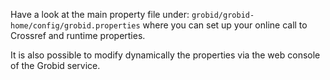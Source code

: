 Have a look at the main property file under: `grobid/grobid-home/config/grobid.properties`
where you can set up your online call to Crossref and runtime properties.

It is also possible to modify dynamically the properties via the web console of the Grobid service. 
